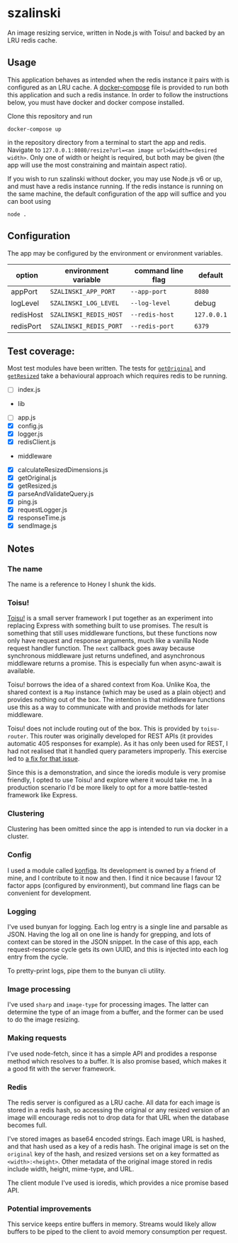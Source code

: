 # szalinski

An image resizing service, written in Node.js with Toisu! and backed by an LRU
redis cache.

## Usage

This application behaves as intended when the redis instance it pairs with is
configured as an LRU cache. A [docker-compose](docker-compose.yml) file is
provided to run both this application and such a redis instance. In order to
follow the instructions below, you must have docker and docker compose
installed.

Clone this repository and run

```
docker-compose up
```

in the repository directory from a terminal to start the app and redis. Navigate
to `127.0.0.1:8080/resize?url=<an image url>&width=<desired width>`. Only one of
width or height is required, but both may be given (the app will use the most
constraining and maintain aspect ratio).

If you wish to run szalinski without docker, you may use Node.js v6 or up, and
must have a redis instance running. If the redis instance is running on the same
machine, the default configuration of the app will suffice and you can boot
using

```
node .
```

## Configuration

The app may be configured by the environment or environment variables.

| option    | environment variable   | command line flag | default     |
| --------- | ---------------------- | ----------------- | ----------- |
| appPort   | `SZALINSKI_APP_PORT`   | `--app-port`      | `8080`      |
| logLevel  | `SZALINSKI_LOG_LEVEL`  | `--log-level`     | debug       |
| redisHost | `SZALINSKI_REDIS_HOST` | `--redis-host`    | `127.0.0.1` |
| redisPort | `SZALINSKI_REDIS_PORT` | `--redis-port`    | `6379`      |

## Test coverage:

Most test modules have been written. The tests for
[`getOriginal`](test/middleware/getOriginal.tests.js) and
[`getResized`](test/middleware/getResized.tests.js) take a behavioural approach
which requires redis to be running.

 - [ ] index.js
 - lib
  - [ ] app.js
  - [x] config.js
  - [x] logger.js
  - [x] redisClient.js
 - middleware
  - [x] calculateResizedDimensions.js
  - [x] getOriginal.js
  - [x] getResized.js
  - [x] parseAndValidateQuery.js
  - [x] ping.js
  - [x] requestLogger.js
  - [x] responseTime.js
  - [x] sendImage.js

## Notes

### The name

The name is a reference to Honey I shunk the kids.

### Toisu!

[Toisu!](https://github.com/qubyte/toisu) is a small server framework I put
together as an experiment into replacing Express with something built to use
promises. The result is something that still uses middleware functions, but
these functions now only have request and response arguments, much like a
vanilla Node request handler function. The `next` callback goes away because
synchronous middleware just returns undefined, and asynchronous middleware
returns a promise. This is especially fun when async-await is available.

Toisu! borrows the idea of a shared context from Koa. Unlike Koa, the shared
context is a `Map` instance (which may be used as a plain object) and provides
nothing out of the box. The intention is that middleware functions use this as a
way to communicate with and provide methods for later middleware.

Toisu! does not include routing out of the box. This is provided by
`toisu-router`. This router was originally developed for REST APIs (it provides
automatic 405 responses for example). As it has only been used for REST, I
had not realised that it handled query parameters improperly. This exercise led
to [a fix for that issue](https://github.com/qubyte/toisu-router/pull/7).

Since this is a demonstration, and since the ioredis module is very promise
friendly, I opted to use Toisu! and explore where it would take me. In a
production scenario I'd be more likely to opt for a more battle-tested framework
like Express.

### Clustering

Clustering has been omitted since the app is intended to run via docker in a
cluster.

### Config

I used a module called [konfiga](https://github.com/chrisnewtn/konfiga). Its
development is owned by a friend of mine, and I contribute to it now and then. I
find it nice because I favour 12 factor apps (configured by environment), but
command line flags can be convenient for development.

### Logging

I've used bunyan for logging. Each log entry is a single line and parsable as
JSON. Having the log all on one line is handy for grepping, and lots of context
can be stored in the JSON snippet. In the case of this app, each
request-response cycle gets its own UUID, and this is injected into each log
entry from the cycle.

To pretty-print logs, pipe them to the bunyan cli utility.

### Image processing

I've used `sharp` and `image-type` for processing images. The latter can
determine the type of an image from a buffer, and the former can be used to do
the image resizing.

### Making requests

I've used node-fetch, since it has a simple API and prodides a response method
which resolves to a buffer. It is also promise based, which makes it a good fit
with the server framework.

### Redis

The redis server is configured as a LRU cache. All data for each image is stored
in a redis hash, so accessing the original or any resized version of an image
will encourage redis not to drop data for that URL when the database becomes
full.

I've stored images as base64 encoded strings. Each image URL is hashed, and that
hash used as a key of a redis hash. The original image is set on the `original`
key of the hash, and resized versions set on a key formatted as
`<width>:<height>`. Other metadata of the original image stored in redis include
width, height, mime-type, and URL.

The client module I've used is ioredis, which provides a nice promise based API.

### Potential improvements

This service keeps entire buffers in memory. Streams would likely allow buffers
to be piped to the client to avoid memory consumption per request.
